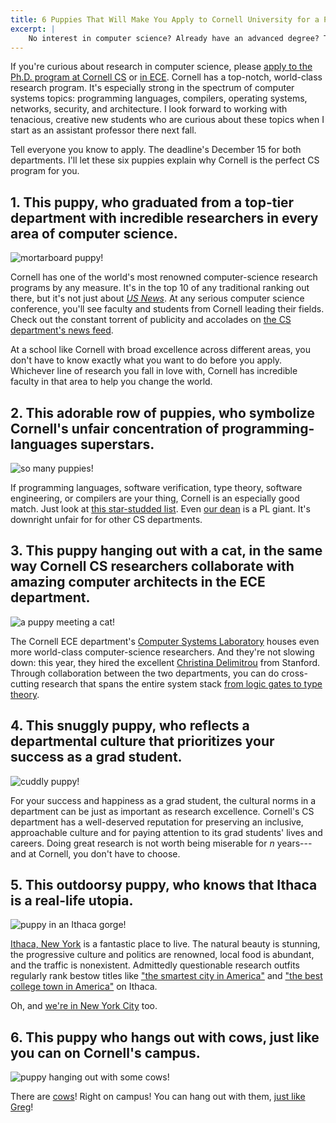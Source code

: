 ```yaml
---
title: 6 Puppies That Will Make You Apply to Cornell University for a Ph.D. in Computer Science
excerpt: |
    No interest in computer science? Already have an advanced degree? These puppies don't care! Be careful before you click; you'll be preparing your application materials before you get to #4.
---
```

If you're curious about research in computer science, please [apply to the Ph.D. program at Cornell CS][csapply] or [in ECE][eceapply].
Cornell has a top-notch, world-class research program.
It's especially strong in the spectrum of computer systems topics: programming languages, compilers, operating systems, networks, security, and architecture.
I look forward to working with tenacious, creative new students who are curious about these topics when I start as an assistant professor there next fall.

Tell everyone you know to apply.
The deadline's December 15 for both departments.
I'll let these six puppies explain why Cornell is the perfect CS program for you.

[csapply]: https://www.cs.cornell.edu/phd/admissions#application
[eceapply]: http://www.ece.cornell.edu/ece/academics/graduate/phd/admission.cfm

## 1. This puppy, who graduated from a top-tier department with incredible researchers in every area of computer science.

<img class="img-responsive" src="{{site.url}}/media/puppies/1.jpg" alt="mortarboard puppy!">

Cornell has one of the world's most renowned computer-science research programs by any measure.
It's in the top 10 of any traditional ranking out there, but it's not just about [*US News*][usnews].
At any serious computer science conference, you'll see faculty and students from Cornell leading their fields.
Check out the constant torrent of publicity and accolades on [the CS department's news feed][csnews].

At a school like Cornell with broad excellence across different areas, you don't have to know exactly what you want to do before you apply.
Whichever line of research you fall in love with, Cornell has incredible faculty in that area to help you change the world.

[usnews]: http://grad-schools.usnews.rankingsandreviews.com/best-graduate-schools/top-science-schools/computer-science-rankings
[csnews]: http://www.cs.cornell.edu/information/news

## 2. This adorable row of puppies, who symbolize Cornell's unfair concentration of programming-languages superstars.

<img class="img-responsive" src="{{site.url}}/media/puppies/2.jpg" alt="so many puppies!">

If programming languages, software verification, type theory, software engineering, or compilers are your thing, Cornell is an especially good match.
Just look at [this star-studded list][plfac].
Even [our dean][greg] is a PL giant.
It's downright unfair for for other CS departments.

[plfac]: https://www.cs.cornell.edu/research/lang
[greg]: http://www.cs.cornell.edu/~jgm/

## 3. This puppy hanging out with a cat, in the same way Cornell CS researchers collaborate with amazing computer architects in the ECE department.

<img class="img-responsive" src="{{site.url}}/media/puppies/3.gif" alt="a puppy meeting a cat!">

The Cornell ECE department's [Computer Systems Laboratory][csl] houses even more world-class computer-science researchers.
And they're not slowing down: this year, they hired the excellent [Christina Delimitrou][delimitrou] from Stanford.
Through collaboration between the two departments, you can do cross-cutting research that spans the entire system stack [from logic gates to type theory][secverilog].

[csl]: http://www.csl.cornell.edu
[delimitrou]: http://web.stanford.edu/~cdel/
[secverilog]: http://www.cs.cornell.edu/andru/papers/asplos15/asplos15.pdf

## 4. This snuggly puppy, who reflects a departmental culture that prioritizes your success as a grad student.

<img class="img-responsive" src="{{site.url}}/media/puppies/4.jpg" alt="cuddly puppy!">

For your success and happiness as a grad student, the cultural norms in a department can be just as important as research excellence.
Cornell's CS department has a well-deserved reputation for preserving an inclusive, approachable culture and for paying attention to its grad students' lives and careers.
Doing great research is not worth being miserable for *n* years---and at Cornell, you don't have to choose.

## 5. This outdoorsy puppy, who knows that Ithaca is a real-life utopia.

<img class="img-responsive" src="{{site.url}}/media/puppies/5.jpg" alt="puppy in an Ithaca gorge!">

[Ithaca, New York][ithaca] is a fantastic place to live.
The natural beauty is stunning, the progressive culture and politics are renowned, local food is abundant, and the traffic is nonexistent.
Admittedly questionable research outfits regularly rank bestow titles like ["the smartest city in America"][sm]
and ["the best college town in America"][ct] on Ithaca.

Oh, and [we're in New York City][tech] too.

[tech]: http://tech.cornell.edu
[ithaca]: https://en.wikipedia.org/wiki/Ithaca,_New_York
[ct]: http://www.businessinsider.com/ithaca-is-the-best-college-town-in-america-2014-10?op=1
[sm]: http://venturebeat.com/2013/06/25/smartest-cities-in-america/

## 6. This puppy who hangs out with cows, just like you can on Cornell's campus.

<img class="img-responsive" src="{{site.url}}/media/puppies/6.jpg" alt="puppy hanging out with some cows!">

There are [cows][curc]! Right on campus! You can hang out with them, [just like Greg][gregcows]!

[curc]: http://dairy.cornell.edu/extension-education/ruminant-center
[gregcows]: https://www.quora.com/Why-is-Professor-Greg-Morrisett-so-fond-of-cows
